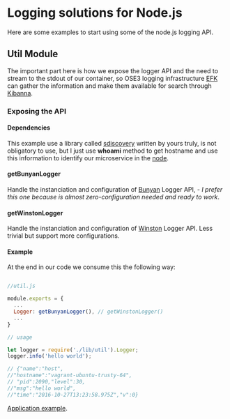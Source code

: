 # Logging solutions for Node.js
Here are some examples to start using some of the node.js logging API.


## Util Module

The important part here is how we expose the logger API and the need to stream to the stdout of our container, so OSE3 logging infrastructure [EFK](https://bitbucket.org/bankaudigroup/cesar-logging-infra) can gather the information and make them available for search through [Kibanna](https://www.elastic.co/products/kibana).

### Exposing the API

#### Dependencies

This example use a library called [sdiscovery](https://www.npmjs.com/package/sdiscovery) written by yours truly, is not obligatory to use, but I just use **whoami** method to get hostname and use this information to identify our microservice in the [node](https://docs.openshift.com/enterprise/3.0/admin_guide/manage_nodes.html).

#### getBunyanLogger

Handle the instanciation and configuration of [Bunyan](https://github.com/trentm/node-bunyan) Logger API, - *I prefer this one because is almost zero-configuration needed and ready to work*.  

#### getWinstonLogger

Handle the instanciation and configuration of [Winston](https://github.com/winstonjs/winston) Logger API. Less trivial but support more configurations.


#### Example

At the end in our code we consume this the following way:

```javascript

//util.js

module.exports = {
  ...
  Logger: getBunyanLogger(), // getWinstonLogger()
  ...
}

// usage

let logger = require('./lib/util').Logger;
logger.info('hello world');

// {"name":"host",
//"hostname":"vagrant-ubuntu-trusty-64",
// "pid":2090,"level":30,
//"msg":"hello world",
//"time":"2016-10-27T13:23:58.975Z","v":0}
```


[Application example](https://bitbucket.org/bankaudigroup/cesar-template).
